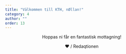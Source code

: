 ```yaml
---
title: "Välkommen till KTH, nØllan!"
category: 4
author: ""
order: 13
---
```


<p style="text-align: center;">
  Hoppas ni får en fantastisk mottagning!
</p>

<p style="text-align: center;">
  &hearts; / Redaqtionen
</p>
